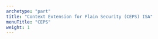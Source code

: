 ```yaml
---
archetype: "part"
title: "Context Extension for Plain Security (CEPS) ISA"
menuTitle: "CEPS"
weight: 1
---
```

